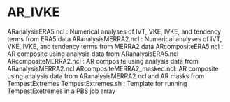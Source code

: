 # AR_IVKE
ARanalysisERA5.ncl          : Numerical analyses of IVT, VKE, IVKE, and tendency terms from ERA5 data
ARanalysisMERRA2.ncl        : Numerical analyses of IVT, VKE, IVKE, and tendency terms from MERRA2 data
ARcompositeERA5.ncl         : AR composite using analysis data from ARanalysisERA5.ncl
ARcompositeMERRA2.ncl       : AR composite using analysis data from ARanalysisMERRA2.ncl
ARcompositeMERRA2_masked.ncl: AR composite using analysis data from ARanalysisMERRA2.ncl and AR masks from TempestExtremes
TempestExtremes.sh          : Template for running TempestExetremes in a PBS job array
